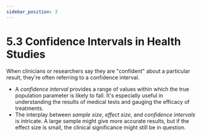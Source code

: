 ```yaml
---
sidebar_position: 3
---
```


# 5.3 Confidence Intervals in Health Studies

When clinicians or researchers say they are "confident" about a particular result, they're often referring to a confidence interval.

- A *confidence interval* provides a range of values within which the true population parameter is likely to fall. It's especially useful in understanding the results of medical tests and gauging the efficacy of treatments.
- The interplay between *sample size*, *effect size*, and *confidence intervals* is intricate. A large sample might give more accurate results, but if the effect size is small, the clinical significance might still be in question.
